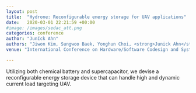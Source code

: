 ```yaml
---
layout: post
title:  "Hydrone: Reconfigurable energy storage for UAV applications"
date:   2020-03-01 22:21:59 +00:00
#image: /images/sedac_att.png
categories: conference
author: "JunIck Ahn"
authors: "Jiwon Kim, Sungwoo Baek, Yonghun Choi, <strong>Junick Ahn</strong>, Hojung Cha"
venue: "International Conference on Hardware/Software Codesign and System Synthesis (CODES+ISSS)"

---
```

Utilizing both chemical battery and supercapacitor, we devise a reconfigurable energy storage device that can handle high and dynamic current load targeting UAV. 